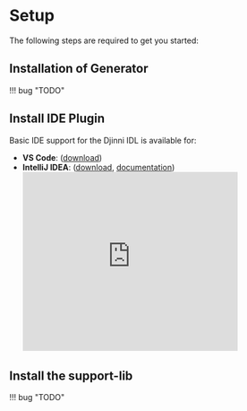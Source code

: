 # Setup

The following steps are required to get you started:

## Installation of Generator

!!! bug "TODO"

## Install IDE Plugin

Basic IDE support for the Djinni IDL is available for:

- **VS Code**: ([download](https://marketplace.visualstudio.com/items?itemName=patrikminder.djinni-syntax-highlighting))
- **IntelliJ IDEA**: ([download](https://plugins.jetbrains.com/plugin/15347-djinni-idl-file-support), [documentation](/djinni-intellij-plugin/getting-started/))<br>
    <iframe frameborder="none" width="384px" height="319px" src="https://plugins.jetbrains.com/embeddable/card/15347"></iframe>


## Install the support-lib

!!! bug "TODO"




